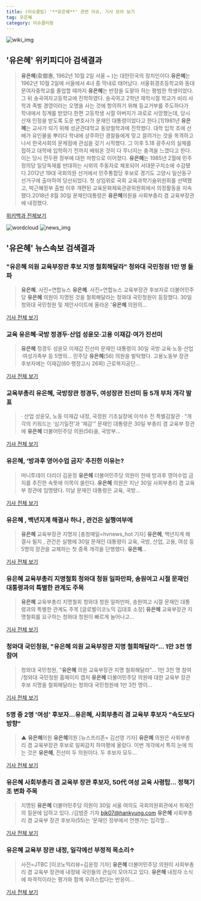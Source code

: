 ```yaml
---
title: (이슈클립) '**유은혜**' 관련 이슈, 기사 모아 보기
tag: 유은혜
category: 이슈클리핑
---
```

![wiki_img](https://user-images.githubusercontent.com/42597476/44503234-41136a80-a6d0-11e8-9071-6fc6418eafe4.png)
## **'**유은혜**'** 위키피디아 검색결과
>**유은혜**(兪銀惠, 1962년 10월 2일 서울 ~ )는 대한민국의 정치인이다.**유은혜**는 1962년 10월 2일에 서울에서 4녀 중 막내로 태어났다. 서울휘경초등학교와 동대문여자중학교를 졸업할 때까지 **유은혜**는 반장을 도맡아 하는 평범한 학생이었다. 그 뒤 송곡여자고등학교에 진학하였다. 송곡여고 2학년 재학시절 학교가 비리 사학과 족벌 경영이라는 오명을 사는 것에 항의하기 위해 등교거부를 주도하다가 학내에서 징계를 받았다.한편 고등학생 시절 아버지가 과로로 사망했는데, 당시 산재 인정을 받도록 도운 변호사가 문재인 대통령이었다고 한다.[1]1981년 **유은혜**는 교사가 되기 위해 성균관대학교 동양철학과에 진학했다. 대학 입학 초에 선배가 유인물을 뿌리다 학내에 상주하던 경찰들에게 맞고 끌려가는 것을 목격하고 나서 한국사회의 문제점에 관심을 갖기 시작했다. 그 이후 5.18 광주사의 실체를 접하고 대학에 입학하기 전까지 배워온 것이 다 무너지는 충격을 느꼈다고 한다. 이는 당시 전두환 정부에 대한 저항으로 이어졌다. **유은혜**는 1985년 2월에 민주정의당 일당독재를 반대하는 시위의 주동자로 체포되어 서대문구치소에 수감됐다.2012년 19대 국회의원 선거에서 민주통합당 후보로 경기도 고양시 일산동구 선거구에 출마하여 당선되었다. 첫 상임위로 국회 교육과학기술위원회를 선택했고, 박근혜정부 출범 이후 개편된 교육문화체육관광위원회에서 의정활동을 지속했다.2018년 8월 30일 문재인대통령은 **유은혜**의원을 사회부총리 겸 교육부장관에 내정했다.

<a href="https://ko.wikipedia.org/wiki/유은혜" target="_blank">위키백과 전체보기</a>

![wordcloud](https://s3.ap-northeast-2.amazonaws.com/lyrics101-wordcloud/2018-08-31-1535647064.png)
![news_img](https://user-images.githubusercontent.com/42597476/44507050-1206f400-a6e4-11e8-8d98-7ffbfebb353f.png)
## **'**유은혜**'** 뉴스속보 검색결과
### "**유은혜** 의원 교육부장관 후보 지명 철회해달라" 청와대 국민청원 1만 명 돌파

>**유은혜**. 사진=연합뉴스 **유은혜**. 사진=연합뉴스 교육부장관 후보자로 더불어민주당 **유은혜** 의원이 지명된 것을 철회해달라는 청와대 국민청원이 등장했다. 30일 청와대 국민청원 및 제안사이트에 올라온 '**유은혜** 의원의...

<a href="http://www.joongboo.com/news/articleView.html?idxno=1283089" target="_blank">기사 전체 보기</a>

### 교육 **유은혜**·국방 정경두·산업 성윤모·고용 이재갑·여가 진선미

>**유은혜** 정경두 성윤모 이재갑 진선미 문재인 대통령이 30일 국방·교육·노동·산업·여성가족부 등 5명의... 민주당 **유은혜**(56) 의원을 발탁했다. 고용노동부 장관 후보자에는 이재갑(60·행정고시 26회) 근로복지공단...

<a href="http://www.kwangju.co.kr/read.php3?aid=1535641200640298004" target="_blank">기사 전체 보기</a>

### 교육부총리 **유은혜**, 국방장관 정경두, 여성장관 진선미 등 5개 부처 개각 발표

>· 산업 성윤모, 노동 이재갑 내정, 국정원 기조실장에 이석수 전 특별감찰관 · “개각의 키워드는 ‘심기일전’과 ‘체감’” 문재인 대통령은 30일 부총리 겸 교육부 장관에 **유은혜** 더불어민주당 의원(56)을, 국방부...

<a href="http://news.khan.co.kr/kh_news/khan_art_view.html?artid=201808301500001&code=910100" target="_blank">기사 전체 보기</a>

### **유은혜**, ‘방과후 영어수업 금지’ 추진한 이유는?

>머니투데이 더리더 김윤정 **유은혜** 더불어민주당 의원이 한때 방과후 영어수업 금지를 추진한 속뜻에 이목이 쏠린다. **유은혜** 의원은 지난 30일 사회부총리 겸 교육부 장관에 임명됐다. 이날 문재인 대통령은 교육, 국방...

<a href="http://theleader.mt.co.kr/articleView.html?no=2018083100387861155" target="_blank">기사 전체 보기</a>

### **유은혜** , 백년지계 해결사 하나 , 관건은 실행여부에

>**유은혜** 교육부장관 지명자 [충청매일=hvnews_hot 기자] **유은혜**, 백년지계 해결사 될지 , 관건은 실행에  30일 문재인 대통령이 교육, 국방, 산업, 고용, 여성 등 5명의 장관을 교체하는 첫 중폭 개각을 단행했다. **유은혜**...

<a href="http://www.ccdn.co.kr/news/articleView.html?idxno=537727" target="_blank">기사 전체 보기</a>

### **유은혜** 교육부총리 지명철회 청와대 청원 일파만파, 송원여고 시절 문재인 대통령과의 특별한 관계도 주목

>**유은혜** 교육부총리 지명철회 청와대 청원 일파만파, 송원여고 시절 문재인 대통령과의 특별한 관계도 주목 [글로벌이코노믹 김대호 소장] **유은혜** 교육부장관 지명철회를 요구하는 청와대 청원이 빠르게 늘어나고...

<a href="http://www.g-enews.com/ko-kr/news/article/news_all/2018083100503124624a01bf698f_1/article.html" target="_blank">기사 전체 보기</a>

### 청와대 국민청원, "**유은혜** 의원 교육부장관 지명 철회해달라"… 1만 3천 명 참여

>청와대 국민청원, "**유은혜** 의원 교육부장관 지명 철회해달라"… 1만 3천 명 참여 /청와대 국민청원 홈페이지 캡처  **유은혜** 더불어민주당 의원에 대한 교육부 장관 후보 지명을 철회해달라는 청와대 국민청원에 1만 3천 명이...

<a href="http://www.kyeongin.com/main/view.php?key=20180831000118001" target="_blank">기사 전체 보기</a>

### 5명 중 2명 '여성' 후보자…**유은혜**, 사회부총리 겸 교육부 후보자 "속도보다 방향"

>▲ **유은혜**의원 **유은혜**의원 [뉴스프리존= 김선영 기자] **유은혜** 의원은 사회부총리 겸 교육부장관 후보로 일찌감치 하마평에 올랐다. 이번 개각에서 특히 눈에 띄는 것은 **유은혜**, 진선미 두 의원이다. 두 후보자 모두...

<a href="http://www.newsfreezone.co.kr/news/articleView.html?idxno=77670" target="_blank">기사 전체 보기</a>

### **유은혜** 사회부총리 겸 교육부 장관 후보자, 50代 여성 교육 사령탑… 정책기조 변화 주목

>지명된 **유은혜** 더불어민주당 의원이 30일 서울 여의도 국회의원회관에서 취재진의 질문에 답하고 있다. /김범준 기자 bjk07@hankyung.com **유은혜** 사회부총리 겸 교육부 장관 후보자(55)는 ‘문재인 정부에서 언젠가는 입각할...

<a href="http://news.hankyung.com/article/2018083049991" target="_blank">기사 전체 보기</a>

### **유은혜** 교육부 장관 내정, 일각에선 부정적 목소리↑

>사진=JTBC [이코노믹리뷰=김윤정 기자] **유은혜** 더불어민주당 의원이 사회부총리 겸 교육부 장관에 내정돼 국민들의 관심이 모아지고 있다. **유은혜** 내정자 소식에 파격적이라는 평가와 함께 우려스럽다는 반응이...

<a href="http://www.econovill.com/news/articleView.html?idxno=345079" target="_blank">기사 전체 보기</a>


